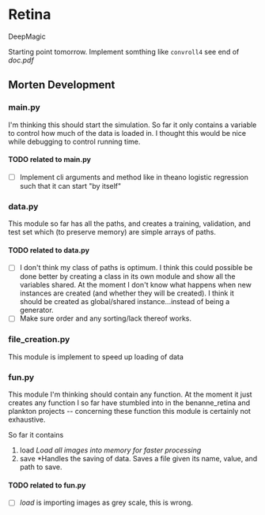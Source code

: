 # Retina
DeepMagic

Starting point tomorrow.  Implement somthing like `convroll4` see end of *doc.pdf*


## Morten Development

### main.py
I'm thinking this should start the simulation.  So far it only contains a variable to control how much of the data is loaded in.  I thought this would be nice while debugging to control running time. 

#### TODO related to main.py
- [ ] Implement cli arguments and method like in theano logistic regression such that it can start "by itself"

### data.py
This module so far has all the paths, and creates a training, validation, and test set which (to preserve memory) are simple arrays of paths.

#### TODO related to data.py
- [ ] I don't think my class of paths is optimum.  I think this could possible be done better by creating a class in its own module and show all the variables shared. At the moment I don't know what happens when new instances are created (and whether they will be created).  I think it should be created as global/shared instance...instead of being a generator.  
- [ ] Make sure order and any sorting/lack thereof works. 

### file_creation.py
This module is implement to speed up loading of data


### fun.py
This module I'm thinking should contain any function.  At the moment it just creates any function I so far have stumbled into in the benanne_retina and plankton projects -- concerning these function this module is certainly not exhaustive.

So far it contains 
1. load  *Load all images into memory for faster processing*
2. save *Handles the saving of data. Saves a file given its name, value, and path to save.  


#### TODO related to fun.py
- [ ] *load* is importing images as grey scale, this is wrong.







